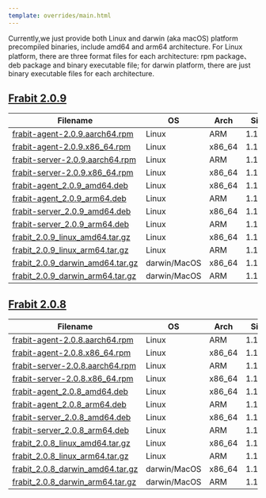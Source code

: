```yaml
---
template: overrides/main.html
---
```

Currently,we just provide both Linux and darwin (aka macOS) platform precompiled binaries, include amd64 and arm64 architecture. For Linux
platform, there are three format files for each architecture: rpm package、deb package and binary executable file; for darwin platform, 
there are just binary executable files for each architecture.


## [Frabit 2.0.9](https://github.com/frabits/frabit/releases/tag/v2.0.9)
| Filename | OS | Arch |Size|SHA256 CheckSum|
|------|------|------|-----|------|
| [frabit-agent-2.0.9.aarch64.rpm](https://github.com/frabits/frabit/releases/download/v2.0.9/frabit-agent-2.0.9.aarch64.rpm)| Linux | ARM | 1.17kb |57fe4c92b29dd81fb80e4d8d2905d0b836f85c8865b3fbabc84ff4cdce1540e4      |
| [frabit-agent-2.0.9.x86_64.rpm](https://github.com/frabits/frabit/releases/download/v2.0.9/frabit-agent-2.0.9.x86_64.rpm)| Linux  | x86_64  | 1.17kb   |8a22f49de9d18155eb64d6f6c9b1c5c5a21b9fc1e3c1613d13e0e396a54c21bc      |
| [frabit-server-2.0.9.aarch64.rpm](https://github.com/frabits/frabit/releases/download/v2.0.9/frabit-server-2.0.9.aarch64.rpm)| Linux   | ARM | 1.17kb  |aa73b68edeff94a717de7fdd350faaf47bbe042ed71017b28982019105f79187      |
| [frabit-server-2.0.9.x86_64.rpm](https://github.com/frabits/frabit/releases/download/v2.0.9/frabit-server-2.0.9.x86_64.rpm)| Linux     |  x86_64    | 1.17kb    |b7ecce01b60569094626f458de2fd9a5acf8d61b8bd425ef59bf6fdfd2972ac6      |
| [frabit-agent_2.0.9_amd64.deb](https://github.com/frabits/frabit/releases/download/v2.0.9/frabit-agent_2.0.9_amd64.deb)| Linux     |  x86_64    | 1.17kb    |57fe4c92b29dd81fb80e4d8d2905d0b836f85c8865b3fbabc84ff4cdce1540e4      |
| [frabit-agent_2.0.9_arm64.deb](https://github.com/frabits/frabit/releases/download/v2.0.9/frabit-agent_2.0.9_arm64.deb)| Linux     |  ARM    | 1.17kb    |7af29e40de045ba700daabcc55c71feda84160a180de6661e87d4d22692399ea      |
| [frabit-server_2.0.9_amd64.deb](https://github.com/frabits/frabit/releases/download/v2.0.9/frabit-server_2.0.9_amd64.deb)| Linux     |  x86_64    | 1.17kb    |cf36371895982f3d7bee954c933c781b9da90e7832d9d0d447311758abd529e7      |
| [frabit-server_2.0.9_arm64.deb](https://github.com/frabits/frabit/releases/download/v2.0.9/frabit-server_2.0.9_arm64.deb)| Linux     |  ARM    | 1.17kb    |d0c4ede976880f65e3245ea7f829ac5445eb7575db0e0516c3807752db5a1fbc      |
| [frabit_2.0.9_linux_amd64.tar.gz](https://github.com/frabits/frabit/releases/download/v2.0.9/frabit_2.0.9_linux_amd64.tar.gz)| Linux     |  x86_64    | 1.17kb    |6d258dacb5d3a786a6b85a029251b8ce8a3b94d2c5be1323a5373a1f8158d944      |
| [frabit_2.0.9_linux_arm64.tar.gz](https://github.com/frabits/frabit/releases/download/v2.0.9/frabit_2.0.9_linux_arm64.tar.gz)| Linux     |  ARM    | 1.17kb    |8a9cb6492f76a27ae3b8618f0c869f2cbdd0abe4c88a1a9dbf0560b80a46cbb1      |
| [frabit_2.0.9_darwin_amd64.tar.gz](https://github.com/frabits/frabit/releases/download/v2.0.9/frabit_2.0.9_darwin_amd64.tar.gz)| darwin/MacOS     |  x86_64    | 1.17kb    |a0d9e6fc1ecf7d21e51cfb480479191935022ae7169157ce9c2b3aaec06c4ea1      |
| [frabit_2.0.9_darwin_arm64.tar.gz](https://github.com/frabits/frabit/releases/download/v2.0.9/frabit-agent-2.0.9.aarch64.rpm)| darwin/MacOS     |  ARM    | 1.17kb    |bb74dafe15e958d6a1c264fba75d559d07081ae39b2793e11f5eaab3cd337617      |


## [Frabit 2.0.8](https://github.com/frabits/frabit/releases/tag/v2.0.8)
| Filename | OS | Arch |Size|SHA256 CheckSum|
|------|------|------|-----|------|
| [frabit-agent-2.0.8.aarch64.rpm](https://github.com/frabits/frabit/releases/download/v2.0.8/frabit-agent-2.0.8.aarch64.rpm)| Linux     |  ARM    | 1.17kb    |57fe4c92b29dd81fb80e4d8d2905d0b836f85c8865b3fbabc84ff4cdce1540e4      |
| [frabit-agent-2.0.8.x86_64.rpm](https://github.com/frabits/frabit/releases/download/v2.0.8/frabit-agent-2.0.8.x86_64.rpm)| Linux     |  x86_64    | 1.17kb    |8a22f49de9d18155eb64d6f6c9b1c5c5a21b9fc1e3c1613d13e0e396a54c21bc      |
| [frabit-server-2.0.8.aarch64.rpm](https://github.com/frabits/frabit/releases/download/v2.0.8/frabit-server-2.0.8.aarch64.rpm)| Linux     |  ARM    | 1.17kb    |aa73b68edeff94a717de7fdd350faaf47bbe042ed71017b28982019105f79187      |
| [frabit-server-2.0.8.x86_64.rpm](https://github.com/frabits/frabit/releases/download/v2.0.8/frabit-server-2.0.8.x86_64.rpm)| Linux     |  x86_64    | 1.17kb    |b7ecce01b60569094626f458de2fd9a5acf8d61b8bd425ef59bf6fdfd2972ac6      |
| [frabit-agent_2.0.8_amd64.deb](https://github.com/frabits/frabit/releases/download/v2.0.8/frabit-agent_2.0.8_amd64.deb)| Linux     |  x86_64    | 1.17kb    |57fe4c92b29dd81fb80e4d8d2905d0b836f85c8865b3fbabc84ff4cdce1540e4      |
| [frabit-agent_2.0.8_arm64.deb](https://github.com/frabits/frabit/releases/download/v2.0.8/frabit-agent_2.0.8_arm64.deb)| Linux     |  ARM    | 1.17kb    |7af29e40de045ba700daabcc55c71feda84160a180de6661e87d4d22692399ea      |
| [frabit-server_2.0.8_amd64.deb](https://github.com/frabits/frabit/releases/download/v2.0.8/frabit-server_2.0.8_amd64.deb)| Linux     |  x86_64    | 1.17kb    |cf36371895982f3d7bee954c933c781b9da90e7832d9d0d447311758abd529e7      |
| [frabit-server_2.0.8_arm64.deb](https://github.com/frabits/frabit/releases/download/v2.0.8/frabit-server_2.0.8_arm64.deb)| Linux     |  ARM    | 1.17kb    |d0c4ede976880f65e3245ea7f829ac5445eb7575db0e0516c3807752db5a1fbc      |
| [frabit_2.0.8_linux_amd64.tar.gz](https://github.com/frabits/frabit/releases/download/v2.0.8/frabit_2.0.8_linux_amd64.tar.gz)| Linux     |  x86_64    | 1.17kb    |6d258dacb5d3a786a6b85a029251b8ce8a3b94d2c5be1323a5373a1f8158d944      |
| [frabit_2.0.8_linux_arm64.tar.gz](https://github.com/frabits/frabit/releases/download/v2.0.8/frabit_2.0.8_linux_arm64.tar.gz)| Linux     |  ARM    | 1.17kb    |8a9cb6492f76a27ae3b8618f0c869f2cbdd0abe4c88a1a9dbf0560b80a46cbb1      |
| [frabit_2.0.8_darwin_amd64.tar.gz](https://github.com/frabits/frabit/releases/download/v2.0.8/frabit_2.0.8_darwin_amd64.tar.gz)| darwin/MacOS     |  x86_64    | 1.17kb    |a0d9e6fc1ecf7d21e51cfb480479191935022ae7169157ce9c2b3aaec06c4ea1      |
| [frabit_2.0.8_darwin_arm64.tar.gz](https://github.com/frabits/frabit/releases/download/v2.0.8/frabit-agent-2.0.8.aarch64.rpm)| darwin/MacOS     |  ARM    | 1.17kb    |bb74dafe15e958d6a1c264fba75d559d07081ae39b2793e11f5eaab3cd337617      |








